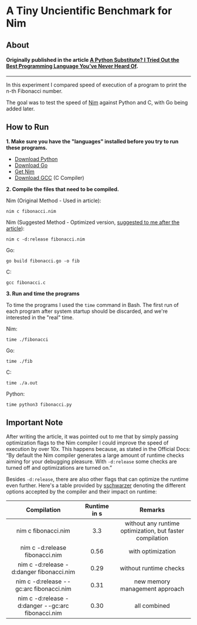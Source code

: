# A Tiny Uncientific Benchmark for Nim

## About

#### Originally published in the article [A Python Substitute? I Tried Out the Best Programming Language You’ve Never Heard Of](https://medium.com/better-programming/a-python-substitute-i-tried-out-the-best-programming-language-youve-never-heard-of-9e29cd1893c0?source=friends_link&sk=61b12cfd6456f992013ba61e710efc72).

<hr>

In this experiment I compared speed of execution of a program to print the n-th Fibonacci number.

The goal was to test the speed of [Nim](https://nim-lang.org/) against Python and C, with Go being added later.

## How to Run

**1. Make sure you have the "languages" installed before you try to run these programs.**

* [Download Python](https://www.python.org/downloads/)
* [Download Go](https://golang.org/dl/)
* [Get Nim](https://nim-lang.org/install.html)
* [Download GCC](https://gcc.gnu.org/releases.html) (C Compiler)

**2. Compile the files that need to be compiled.**

Nim (Original Method - Used in article):
```
nim c fibonacci.nim
```

Nim (Suggested Method - Optimized version, [suggested to me after the article](#important-note)):
```
nim c -d:release fibonacci.nim
```

Go:
```
go build fibonacci.go -o fib
```

C:
```
gcc fibonacci.c
```

**3. Run and time the programs**

To time the programs I used the `time` command in Bash. The first run of each program after system startup should be discarded, and we're interested in the "real" time.

Nim:
```
time ./fibonacci
```

Go:
```
time ./fib
```

C:
```
time ./a.out
```

Python:
```
time python3 fibonacci.py
```

## Important Note

After writing the article, it was pointed out to me that by simply passing optimization flags to the Nim compiler I could improve the speed of execution by over 10x. This happens because, as stated in the Official Docs: “By default the Nim compiler generates a large amount of runtime checks aiming for your debugging pleasure. With `-d:release` some checks are turned off and optimizations are turned on.” 

Besides `-d:release`, there are also other flags that can optimize the runtime even further. Here's a table provided by [sschwarzer](https://github.com/sschwarzer) denoting the different options accepted by the compiler and their impact on runtime:

| Compilation |	Runtime in s |	Remarks |
| :---------: | :-----------:| :-------:|
|nim c fibonacci.nim	|3.3	|without any runtime optimization, but faster compilation
|nim c -d:release fibonacci.nim	|0.56	|with optimization
|nim c -d:release -d:danger fibonacci.nim|	0.29|	without runtime checks
|nim c -d:release --gc:arc fibonacci.nim	|0.31	|new memory management approach
|nim c -d:release -d:danger --gc:arc fibonacci.nim	|0.30	| all combined

